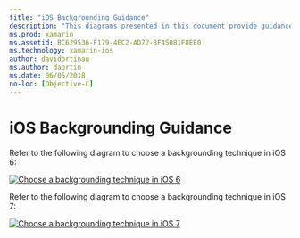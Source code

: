 ```yaml
---
title: "iOS Backgrounding Guidance"
description: "This diagrams presented in this document provide guidance about which of iOS's many backgrounding options should be chosen for a specific need."
ms.prod: xamarin
ms.assetid: BC629536-F179-4EC2-AD72-8F45081F8EE0
ms.technology: xamarin-ios
author: davidortinau
ms.author: daortin
ms.date: 06/05/2018
no-loc: [Objective-C]
---
```


# iOS Backgrounding Guidance

Refer to the following diagram to choose a backgrounding technique in iOS 6:

 [![Choose a backgrounding technique in iOS 6](ios-backgrounding-guidance-images/image10.png)](ios-backgrounding-guidance-images/image10.png#lightbox)

Refer to the following diagram to choose a backgrounding technique in iOS 7:

 [![Choose a backgrounding technique in iOS 7](ios-backgrounding-guidance-images/image10b.png)](ios-backgrounding-guidance-images/image10b.png#lightbox)
